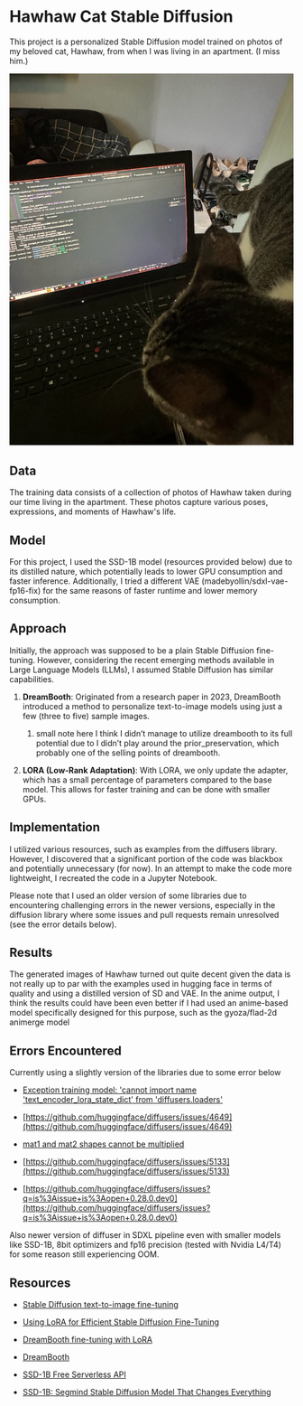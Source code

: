 # Hawhaw Cat Stable Diffusion

This project is a personalized Stable Diffusion model trained on photos of my beloved cat, Hawhaw, from when I was living in an apartment. (I miss him.)

![IMG_3447.jpeg](wiki_images/IMG_3447.jpeg)

## Data

The training data consists of a collection of photos of Hawhaw taken during our time living in the apartment. These photos capture various poses, expressions, and moments of Hawhaw's life.

## Model

For this project, I used the SSD-1B model (resources provided below) due to its distilled nature, which potentially leads to lower GPU consumption and faster inference. Additionally, I tried a different VAE (madebyollin/sdxl-vae-fp16-fix) for the same reasons of faster runtime and lower memory consumption.

## Approach

Initially, the approach was supposed to be a plain Stable Diffusion fine-tuning. However, considering the recent emerging methods available in Large Language Models (LLMs), I assumed Stable Diffusion has similar capabilities.

1. **DreamBooth**: Originated from a research paper in 2023, DreamBooth introduced a method to personalize text-to-image models using just a few (three to five) sample images.
    1. small note here I think I didn’t manage to utilize dreambooth to its full potential due to I didn’t play around the prior_preservation, which probably one of the selling points of dreambooth.
    
2. **LORA (Low-Rank Adaptation)**: With LORA, we only update the adapter, which has a small percentage of parameters compared to the base model. This allows for faster training and can be done with smaller GPUs. 

## Implementation

I utilized various resources, such as examples from the diffusers library. However, I discovered that a significant portion of the code was blackbox and potentially unnecessary (for now). In an attempt to make the code more lightweight, I recreated the code in a Jupyter Notebook.

Please note that I used an older version of some libraries due to encountering challenging errors in the newer versions, especially in the diffusion library where some issues and pull requests remain unresolved (see the error details below).

## Results

The generated images of Hawhaw turned out quite decent given the data is not really up to par with the examples used in hugging face in terms of quality and using a distilled version of SD and VAE. In the anime output, I think the results could have been even better if I had used an anime-based model specifically designed for this purpose, such as the gyoza/flad-2d animerge model

## Errors Encountered

Currently using a slightly version of the libraries due to some error below

* [Exception training model: 'cannot import name 'text_encoder_lora_state_dict' from 'diffusers.loaders'](https://www.reddit.com/r/DreamBooth/comments/187llaj/exception_training_model_cannot_import_name_text/)

* [https://github.com/huggingface/diffusers/issues/4649](https://github.com/huggingface/diffusers/issues/4649)

* [mat1 and mat2 shapes cannot be multiplied](https://www.reddit.com/r/StableDiffusion/comments/11m57w1/mat1_and_mat2_shapes_cannot_be_multiplied/)

* [https://github.com/huggingface/diffusers/issues/5133](https://github.com/huggingface/diffusers/issues/5133)

* [https://github.com/huggingface/diffusers/issues?q=is%3Aissue+is%3Aopen+0.28.0.dev0](https://github.com/huggingface/diffusers/issues?q=is%3Aissue+is%3Aopen+0.28.0.dev0)

Also newer version of diffuser in SDXL pipeline even with smaller models like SSD-1B, 8bit optimizers and fp16 precision (tested with Nvidia L4/T4) for some reason still experiencing OOM.

## Resources

* [Stable Diffusion text-to-image fine-tuning](https://huggingface.co/docs/diffusers/v0.13.0/en/training/text2image)

* [Using LoRA for Efficient Stable Diffusion Fine-Tuning](https://huggingface.co/blog/lora)

* [DreamBooth fine-tuning with LoRA](https://huggingface.co/docs/peft/main/en/task_guides/dreambooth_lora)

* [DreamBooth](https://huggingface.co/docs/diffusers/training/dreambooth)

* [SSD-1B Free Serverless API](https://www.segmind.com/models/ssd-1b)

* [SSD-1B: Segmind Stable Diffusion Model That Changes Everything](https://anakin.ai/blog/ssd-1b/)
